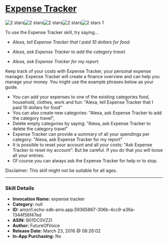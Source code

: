 # [Expense Tracker](http://alexa.amazon.com/#skills/amzn1.echo-sdk-ams.app.59365867-306b-4cc9-a36a-1344f56f47ed)
![2 stars](../../images/ic_star_black_18dp_1x.png)![2 stars](../../images/ic_star_black_18dp_1x.png)![2 stars](../../images/ic_star_border_black_18dp_1x.png)![2 stars](../../images/ic_star_border_black_18dp_1x.png)![2 stars](../../images/ic_star_border_black_18dp_1x.png) 1

To use the Expense Tracker skill, try saying...

* *Alexa, tell Expense Tracker that I paid 10 dollars for food.*

* *Alexa, ask Expense Tracker to add the category travel.*

* *Alexa, ask Expense Tracker for my report.*

Keep track of your costs with Expense Tracker, your personal expense manager. Expense Tracker will create a finance overview and can help you manage your money.
You might use the example phrases below as your guide.

- You can add your expenses to one of the existing categories food, household, clothes, work and fun: "Alexa, tell Expense Tracker that I paid 10 dollars for food"
- You can also create new categories: "Alexa, ask Expense Tracker to add the category travel",
- Delete empty categories by saying: "Alexa, ask Expense Tracker to delete the category travel"
- Expense Tracker can provide a summary of all your spendings per category: "Alexa, ask Expense Tracker for my report"
- It is possible to reset your account and all your costs: "Ask Expense Tracker to reset my account". But be careful. If you do that you will loose all your entries.
- Of course you can always ask the Expense Tracker for help or to stop.

Disclaimer: This skill might not be suitable for all ages.

***

### Skill Details

* **Invocation Name:** expense tracker
* **Category:** null
* **ID:** amzn1.echo-sdk-ams.app.59365867-306b-4cc9-a36a-1344f56f47ed
* **ASIN:** B01DC0VZZI
* **Author:** FutureOfVoice
* **Release Date:** March 23, 2016 @ 08:26:02
* **In-App Purchasing:** No

